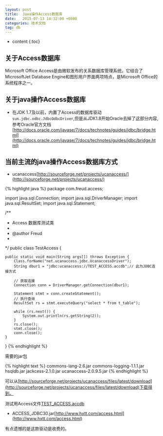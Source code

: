 ```yaml
---
layout: post
title:  Java操作Access数据库
date:   2015-07-13 14:32:00 +0800
categories: 技术文档
tag: db
---
```


* content
{:toc}


关于Access数据库
-------------------------------------

Microsoft Office Access是由微软发布的关系数据库管理系统。它结合了MicrosoftJet Database Engine和图形用户界面两项特点，是Microsoft Office的系统程序之一。

关于java操作Access数据库
-------------------------------------

- 在JDK 1.7及以前，内置了Access的数据库驱动`sun.jdbc.odbc.JdbcOdbcDriver`,但是从JDK1.8开始Oracle去掉了这部分内容,参考Oracle官方文档[http://docs.oracle.com/javase/7/docs/technotes/guides/jdbc/bridge.html](http://docs.oracle.com/javase/7/docs/technotes/guides/jdbc/bridge.html)

当前主流的java操作Access数据库方式
-------------------------------------

- ucanaccess[http://sourceforge.net/projects/ucanaccess/](http://sourceforge.net/projects/ucanaccess/)

{% highlight java %}
package com.freud.access;

import java.sql.Connection;
import java.sql.DriverManager;
import java.sql.ResultSet;
import java.sql.Statement;

/**
 * Access 数据库测试类
 * 
 * @author Freud
 *
 */
public class TestAccess {

	public static void main(String args[]) throws Exception {
		Class.forName("net.ucanaccess.jdbc.UcanaccessDriver");
		String dbur1 = "jdbc:ucanaccess://TEST_ACCESS.accdb";// 此为JDBC连接方式

		// 获取连接
		Connection conn = DriverManager.getConnection(dbur1);

		Statement stmt = conn.createStatement();
		// 执行查询
		ResultSet rs = stmt.executeQuery("select * from t_table");

		while (rs.next()) {
			System.out.println(rs.getString(2));
		}
		rs.close();
		stmt.close();
		conn.close();
	}

}
{% endhighlight %}

需要的jar包

{% highlight text %}
commons-lang-2.6.jar
commons-logging-1.1.1.jar
hsqldb.jar
jackcess-2.1.0.jar
ucanaccess-2.0.9.5.jar
{% endhighlight %}

可以从[http://sourceforge.net/projects/ucanaccess/files/latest/download](http://sourceforge.net/projects/ucanaccess/files/latest/download)下载得到。

测试用Access文件[TEST_ACCESS.accdb](/resources/access/TEST_ACCESS.accdb)

- ACCESS_JDBC30.jar[http://www.hxtt.com/access.html](http://www.hxtt.com/access.html)

有点遗憾的是这款驱动是收费的。